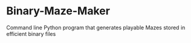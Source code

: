 # Binary-Maze-Maker
Command line Python program that generates playable Mazes stored in efficient binary files
